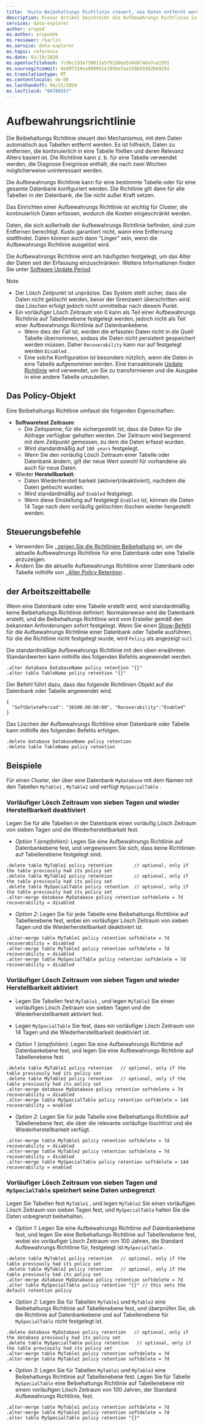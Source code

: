 ```yaml
---
title: 'Kusto-Beibehaltungs Richtlinie steuert, wie Daten entfernt werden: Azure Daten-Explorer'
description: Dieser Artikel beschreibt die Aufbewahrungs Richtlinie in Azure Daten-Explorer.
services: data-explorer
author: orspod
ms.author: orspodek
ms.reviewer: rkarlin
ms.service: data-explorer
ms.topic: reference
ms.date: 02/19/2020
ms.openlocfilehash: 7c9bc193e739011a5f91d9bd5d4d8746a7ce2591
ms.sourcegitcommit: 8e097319ea989661e1958efaa1586459d2b69292
ms.translationtype: MT
ms.contentlocale: de-DE
ms.lasthandoff: 06/15/2020
ms.locfileid: "84780557"
---
```

# <a name="retention-policy"></a>Aufbewahrungsrichtlinie

Die Beibehaltungs Richtlinie steuert den Mechanismus, mit dem Daten automatisch aus Tabellen entfernt werden. Es ist hilfreich, Daten zu entfernen, die kontinuierlich in eine Tabelle fließen und deren Relevanz Alters basiert ist. Die Richtlinie kann z. b. für eine Tabelle verwendet werden, die Diagnose Ereignisse enthält, die nach zwei Wochen möglicherweise uninteressant werden.

Die Aufbewahrungs Richtlinie kann für eine bestimmte Tabelle oder für eine gesamte Datenbank konfiguriert werden.
Die Richtlinie gilt dann für alle Tabellen in der Datenbank, die Sie nicht außer Kraft setzen.

Das Einrichten einer Aufbewahrungs Richtlinie ist wichtig für Cluster, die kontinuierlich Daten erfassen, wodurch die Kosten eingeschränkt werden.

Daten, die sich außerhalb der Aufbewahrungs Richtlinie befinden, sind zum Entfernen berechtigt. Kusto garantiert nicht, wann eine Entfernung stattfindet. Daten können auch dann "Linger" sein, wenn die Aufbewahrungs Richtlinie ausgelöst wird.

Die Aufbewahrungs Richtlinie wird am häufigsten festgelegt, um das Alter der Daten seit der Erfassung einzuschränken.
Weitere Informationen finden Sie unter [Software Update Period](#the-policy-object).

> [!NOTE]
> * Der Lösch Zeitpunkt ist unpräzise. Das System stellt sicher, dass die Daten nicht gelöscht werden, bevor der Grenzwert überschritten wird. das Löschen erfolgt jedoch nicht unmittelbar nach diesem Punkt.
> * Ein vorläufiger Lösch Zeitraum von 0 kann als Teil einer Aufbewahrungs Richtlinie auf Tabellenebene festgelegt werden, jedoch nicht als Teil einer Aufbewahrungs Richtlinie auf Datenbankebene.
>   * Wenn dies der Fall ist, werden die erfassten Daten nicht in die Quell Tabelle übernommen, sodass die Daten nicht persistent gespeichert werden müssen. Daher `Recoverability` kann nur auf festgelegt werden `Disabled` .
>   * Eine solche Konfiguration ist besonders nützlich, wenn die Daten in eine Tabelle aufgenommen werden.
> Eine transaktionale [Update Richtlinie](updatepolicy.md) wird verwendet, um Sie zu transformieren und die Ausgabe in eine andere Tabelle umzuleiten.

## <a name="the-policy-object"></a>Das Policy-Objekt

Eine Beibehaltungs Richtlinie umfasst die folgenden Eigenschaften:

* **Softwaretest Zeitraum**:
    * Die Zeitspanne, für die sichergestellt ist, dass die Daten für die Abfrage verfügbar gehalten werden. Der Zeitraum wird beginnend mit dem Zeitpunkt gemessen, zu dem die Daten erfasst wurden.
    * Wird standardmäßig auf `100 years` festgelegt.
    * Wenn Sie den vorläufig Lösch Zeitraum einer Tabelle oder Datenbank ändern, gilt der neue Wert sowohl für vorhandene als auch für neue Daten.
* Wieder **Herstellbarkeit**:
    * Daten Wiederherstell barkeit (aktiviert/deaktiviert), nachdem die Daten gelöscht wurden.
    * Wird standardmäßig auf `Enabled` festgelegt.
    * Wenn diese Einstellung auf festgelegt `Enabled` ist, können die Daten 14 Tage nach dem vorläufig gelöschten löschen wieder hergestellt werden.

## <a name="control-commands"></a>Steuerungsbefehle

* Verwenden Sie [. zeigen Sie die Richtlinien Beibehaltung](../management/retention-policy.md) an, um die aktuelle Aufbewahrungs Richtlinie für eine Datenbank oder eine Tabelle anzuzeigen.
* Ändern Sie die aktuelle Aufbewahrungs Richtlinie einer Datenbank oder Tabelle mithilfe von [. Alter Policy Retention](../management/retention-policy.md) .

## <a name="defaults"></a>der Arbeitszeittabelle

Wenn eine Datenbank oder eine Tabelle erstellt wird, wird standardmäßig keine Beibehaltungs Richtlinie definiert. Normalerweise wird die Datenbank erstellt, und die Beibehaltungs Richtlinie wird vom Ersteller gemäß den bekannten Anforderungen sofort festgelegt.
Wenn Sie einen [Show-Befehl](../management/retention-policy.md) für die Aufbewahrungs Richtlinie einer Datenbank oder Tabelle ausführen, für die die Richtlinie nicht festgelegt wurde, wird `Policy` als angezeigt `null` .

Die standardmäßige Aufbewahrungs Richtlinie mit den oben erwähnten Standardwerten kann mithilfe des folgenden Befehls angewendet werden.

```kusto
.alter database DatabaseName policy retention "{}"
.alter table TableName policy retention "{}"
```

Der Befehl führt dazu, dass das folgende Richtlinien Objekt auf die Datenbank oder Tabelle angewendet wird.

```kusto
{
  "SoftDeletePeriod": "36500.00:00:00", "Recoverability":"Enabled"
}
```

Das Löschen der Aufbewahrungs Richtlinie einer Datenbank oder Tabelle kann mithilfe des folgenden Befehls erfolgen.

```kusto
.delete database DatabaseName policy retention
.delete table TableName policy retention
```

## <a name="examples"></a>Beispiele

Für einen Cluster, der über eine Datenbank `MyDatabase` mit dem Namen mit den Tabellen `MyTable1` , `MyTable2` und verfügt `MySpecialTable` .

### <a name="soft-delete-period-of-seven-days-and-recoverability-disabled"></a>Vorläufiger Lösch Zeitraum von sieben Tagen und wieder Herstellbarkeit deaktiviert

Legen Sie für alle Tabellen in der Datenbank einen vorläufig Lösch Zeitraum von sieben Tagen und die Wiederherstellbarkeit fest.

* *Option 1 (empfohlen)*: Legen Sie eine Aufbewahrungs Richtlinie auf Datenbankebene fest, und vergewissern Sie sich, dass keine Richtlinien auf Tabellenebene festgelegt sind.

```kusto
.delete table MyTable1 policy retention        // optional, only if the table previously had its policy set
.delete table MyTable2 policy retention        // optional, only if the table previously had its policy set
.delete table MySpecialTable policy retention  // optional, only if the table previously had its policy set
.alter-merge database MyDatabase policy retention softdelete = 7d recoverability = disabled
```

* *Option 2*: Legen Sie für jede Tabelle eine Beibehaltungs Richtlinie auf Tabellenebene fest, wobei ein vorläufiger Lösch Zeitraum von sieben Tagen und die Wiederherstellbarkeit deaktiviert ist.

```kusto
.alter-merge table MyTable1 policy retention softdelete = 7d recoverability = disabled
.alter-merge table MyTable2 policy retention softdelete = 7d recoverability = disabled
.alter-merge table MySpecialTable policy retention softdelete = 7d recoverability = disabled
```

### <a name="soft-delete-period-of-seven-days-and-recoverability-enabled"></a>Vorläufiger Lösch Zeitraum von sieben Tagen und wieder Herstellbarkeit aktiviert

* Legen Sie Tabellen fest `MyTable1` , und legen `MyTable2` Sie einen vorläufigen Lösch Zeitraum von sieben Tagen und die Wiederherstellbarkeit aktiviert fest.
* Legen `MySpecialTable` Sie fest, dass ein vorläufiger Lösch Zeitraum von 14 Tagen und die Wiederherstellbarkeit deaktiviert ist.

* *Option 1 (empfohlen)*: Legen Sie eine Aufbewahrungs Richtlinie auf Datenbankebene fest, und legen Sie eine Aufbewahrungs Richtlinie auf Tabellenebene fest.

```kusto
.delete table MyTable1 policy retention   // optional, only if the table previously had its policy set
.delete table MyTable2 policy retention   // optional, only if the table previously had its policy set
.alter-merge database MyDatabase policy retention softdelete = 7d recoverability = disabled
.alter-merge table MySpecialTable policy retention softdelete = 14d recoverability = enabled
```

* *Option 2*: Legen Sie für jede Tabelle eine Beibehaltungs Richtlinie auf Tabellenebene fest, die über die relevante vorläufige löschfrist und die Wiederherstellbarkeit verfügt.

```kusto
.alter-merge table MyTable1 policy retention softdelete = 7d recoverability = disabled
.alter-merge table MyTable2 policy retention softdelete = 7d recoverability = disabled
.alter-merge table MySpecialTable policy retention softdelete = 14d recoverability = enabled
```

### <a name="soft-delete-period-of-seven-days-and-myspecialtable-keeps-its-data-indefinitely"></a>Vorläufiger Lösch Zeitraum von sieben Tagen und `MySpecialTable` speichert seine Daten unbegrenzt

Legen Sie Tabellen fest `MyTable1` , und legen `MyTable2` Sie einen vorläufigen Lösch Zeitraum von sieben Tagen fest, und `MySpecialTable` halten Sie die Daten unbegrenzt beibehalten.

* *Option 1*: Legen Sie eine Aufbewahrungs Richtlinie auf Datenbankebene fest, und legen Sie eine Beibehaltungs Richtlinie auf Tabellenebene fest, wobei ein vorläufiger Lösch Zeitraum von 100 Jahren, die Standard Aufbewahrungs Richtlinie für, festgelegt ist `MySpecialTable` .

```kusto
.delete table MyTable1 policy retention   // optional, only if the table previously had its policy set
.delete table MyTable2 policy retention   // optional, only if the table previously had its policy set
.alter-merge database MyDatabase policy retention softdelete = 7d
.alter table MySpecialTable policy retention "{}" // this sets the default retention policy
```

* *Option 2*: Legen Sie für Tabellen `MyTable1` und `MyTable2` eine Beibehaltungs Richtlinie auf Tabellenebene fest, und überprüfen Sie, ob die Richtlinie auf Datenbankebene und auf Tabellenebene für `MySpecialTable` nicht festgelegt ist.

```kusto
.delete database MyDatabase policy retention   // optional, only if the database previously had its policy set
.delete table MySpecialTable policy retention   // optional, only if the table previously had its policy set
.alter-merge table MyTable1 policy retention softdelete = 7d
.alter-merge table MyTable2 policy retention softdelete = 7d
```

* *Option 3*: Legen Sie für Tabellen `MyTable1` und `MyTable2` eine Beibehaltungs Richtlinie auf Tabellenebene fest. Legen Sie für Tabelle `MySpecialTable` eine Beibehaltungs Richtlinie auf Tabellenebene mit einem vorläufigen Lösch Zeitraum von 100 Jahren, der Standard Aufbewahrungs Richtlinie, fest.

```kusto
.alter-merge table MyTable1 policy retention softdelete = 7d
.alter-merge table MyTable2 policy retention softdelete = 7d
.alter table MySpecialTable policy retention "{}"
```
